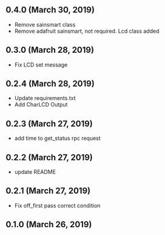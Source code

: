 ## 0.4.0 (March 30, 2019)
  - Remove sainsmart class
  - Remove adafruit sainsmart, not required. Lcd class added

## 0.3.0 (March 28, 2019)
  - Fix LCD set message

## 0.2.4 (March 28, 2019)
  - Update requirements.txt
  - Add CharLCD Output

## 0.2.3 (March 27, 2019)
  - add time to get_status rpc request

## 0.2.2 (March 27, 2019)
  - update README

## 0.2.1 (March 27, 2019)
  - Fix off_first pass correct condition

## 0.1.0 (March 26, 2019)


